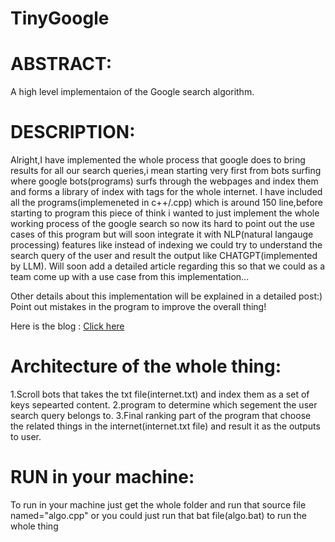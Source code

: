# TinyGoogle

# ABSTRACT: 
A high level implementaion of the Google search algorithm.

# DESCRIPTION:
Alright,I have implemented the whole process that google does to bring results for all our search queries,i mean starting very first from bots surfing where google bots(programs) surfs through the webpages and index them and forms a library of index with tags for the whole internet.
I have included all the programs(implemeneted in c++/.cpp) which is around 150 line,before starting to program this piece of think i wanted to just implement the whole working process of the google search so now its hard to point out the use cases of this program but will soon integrate it with NLP(natural langauge processing) features like instead of indexing we could try to understand the search query of the user and result the output like CHATGPT(implemented by LLM).
Will soon add a detailed article regarding this so that we could  as a team come up with a use case from this implementation...

Other details about this implementation will be explained in a detailed post:)
Point out mistakes in the program to improve the overall thing!

Here is the blog : [Click here](https://guhanarul.github.io/TinyGoogle/) 

# Architecture of the whole thing:
1.Scroll bots that takes the txt file(internet.txt) and index them as a set of keys sepearted content.
2.program to determine which segement the user search query belongs to.
3.Final ranking part of the program that choose the related things in the internet(internet.txt file) and result it as the outputs to user.

# RUN in your machine:
To run in your machine just get the whole folder and run that source file named="algo.cpp" or you could just run that bat file(algo.bat) to run the whole thing
